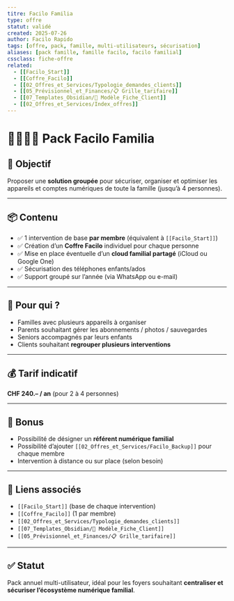 ```yaml
---
titre: Facilo Familia
type: offre
statut: validé
created: 2025-07-26
author: Facilo Rapido
tags: [offre, pack, famille, multi-utilisateurs, sécurisation]
aliases: [pack famille, famille facilo, facilo familial]
cssclass: fiche-offre
related:
  - [[Facilo_Start]]
  - [[Coffre_Facilo]]
  - [[02_Offres_et_Services/Typologie_demandes_clients]]
  - [[05_Prévisionnel_et_Finances/📋 Grille_tarifaire]]
  - [[07_Templates_Obsidian/📄 Modèle_Fiche_Client]]
  - [[02_Offres_et_Services/Index_offres]]
---
```


# 👨‍👩‍👧‍👦 Pack Facilo Familia

## 🎯 Objectif
Proposer une **solution groupée** pour sécuriser, organiser et optimiser les appareils et comptes numériques de toute la famille (jusqu’à 4 personnes).

---

## 📦 Contenu

- ✅ 1 intervention de base **par membre** (équivalent à `[[Facilo_Start]]`)
- ✅ Création d’un **Coffre Facilo** individuel pour chaque personne
- ✅ Mise en place éventuelle d’un **cloud familial partagé** (iCloud ou Google One)
- ✅ Sécurisation des téléphones enfants/ados
- ✅ Support groupé sur l’année (via WhatsApp ou e-mail)

---

## 🧠 Pour qui ?
- Familles avec plusieurs appareils à organiser
- Parents souhaitant gérer les abonnements / photos / sauvegardes
- Seniors accompagnés par leurs enfants
- Clients souhaitant **regrouper plusieurs interventions**

---

## 💰 Tarif indicatif
**CHF 240.– / an** (pour 2 à 4 personnes)

---

## 📌 Bonus

- Possibilité de désigner un **référent numérique familial**
- Possibilité d’ajouter `[[02_Offres_et_Services/Facilo_Backup]]` pour chaque membre
- Intervention à distance ou sur place (selon besoin)

---

## 🔗 Liens associés

- `[[Facilo_Start]]` (base de chaque intervention)
- `[[Coffre_Facilo]]` (1 par membre)
- `[[02_Offres_et_Services/Typologie_demandes_clients]]`
- `[[07_Templates_Obsidian/📄 Modèle_Fiche_Client]]`
- `[[05_Prévisionnel_et_Finances/📋 Grille_tarifaire]]`

---

## ✅ Statut
Pack annuel multi-utilisateur, idéal pour les foyers souhaitant **centraliser et sécuriser l’écosystème numérique familial**.